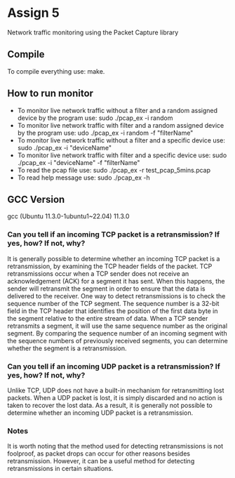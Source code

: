 # Assign 5

Network traffic monitoring using the Packet Capture library

## Compile

To compile everything use: make.

## How to run monitor

* To monitor live network traffic without a filter and a random assigned device by the program use: sudo ./pcap_ex -i random
* To monitor live network traffic with filter and a random assigned device by the program use: udo ./pcap_ex -i random -f "filterName"
* To monitor live network traffic without a filter and a specific device use: sudo ./pcap_ex -i "deviceName"
* To monitor live network traffic with filter and a specific device use: sudo ./pcap_ex -i "deviceName" -f "filterName"
* To read the pcap file use: sudo ./pcap_ex -r test_pcap_5mins.pcap
* To read help message use: sudo  ./pcap_ex -h

## GCC Version

gcc (Ubuntu 11.3.0-1ubuntu1~22.04) 11.3.0

### Can you tell if an incoming TCP packet is a retransmission? If yes, how? If not, why?

It is generally possible to determine whether an incoming TCP packet is a retransmission, by examining the TCP header fields of the packet. TCP retransmissions occur when a TCP sender does not receive an acknowledgement (ACK) for a segment it has sent. When this happens, the sender will retransmit the segment in order to ensure that the data is delivered to the receiver. One way to detect retransmissions is to check the sequence number of the TCP segment. The sequence number is a 32-bit field in the TCP header that identifies the position of the first data byte in the segment relative to the entire stream of data. When a TCP sender retransmits a segment, it will use the same sequence number as the original segment. By comparing the sequence number of an incoming segment with the sequence numbers of previously received segments, you can determine whether the segment is a retransmission.

### Can you tell if an incoming UDP packet is a retransmission? If yes, how? If not, why?

Unlike TCP, UDP does not have a built-in mechanism for retransmitting lost packets. When a UDP packet is lost, it is simply discarded and no action is taken to recover the lost data. As a result, it is generally not possible to determine whether an incoming UDP packet is a retransmission.

### Notes

It is worth noting that the method used for detecting retransmissions is not foolproof, as packet drops can occur for other reasons besides retransmission. However, it can be a useful method for detecting retransmissions in certain situations.